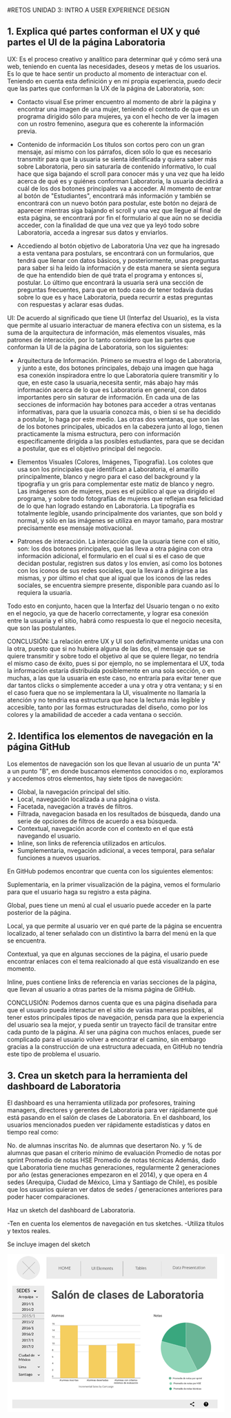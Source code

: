 #RETOS UNIDAD 3: INTRO A USER EXPERIENCE DESIGN

## 1. Explica qué partes conforman el UX y qué partes el UI de la página Laboratoria

UX: Es el proceso creativo y analítico para determinar qué y cómo será una web, teniendo en cuenta las necesidades, deseos y metas de los usuarios. Es lo que te hace sentir un producto al momento de interactuar con el. Teniendo en cuenta esta definición y en mi propia experiencia, puedo decir que las partes que conforman la UX de la página de Laboratoria, son:

- Contacto visual
Ese primer encuentro al momento de abrir la página y encontrar una imagen de una mujer, teniendo el contexto de que es un programa dirigido sólo para mujeres, ya con el hecho de ver la imagen con un rostro femenino, asegura que es coherente la información previa.

- Contenido de información
Los títulos son cortos pero con un gran mensaje, así mismo con los párrafos, dicen sólo lo que es necesario transmitir para que la usuaria se sienta idenificada y quiera saber más sobre Laboratoria, pero sin saturarla de contenido informativo, lo cual hace que siga bajando el scroll para conocer más y una vez que ha leído acerca de qué es y quiénes conforman Laboratoria, la usuaria decidirá a cuál de los dos botones principales va a acceder.
Al momento de entrar al botón de "Estudiantes", encontrará más información y también se encontrará con un nuevo botón para postular, este botón no dejará de aparecer mientras siga bajando el scroll y una vez que llegue al final de esta página, se encontrará por fin el formulario al que aún no se decidía acceder, con la finalidad de que una vez que ya leyó todo sobre Laboratoria, acceda a ingresar sus datos y enviarlos.

- Accediendo al botón objetivo de Laboratoria
Una vez que ha ingresado a esta ventana para postulars, se encontrará con un formularios, que tendrá que llenar con datos básicos, y posteriormente, unas preguntas para saber si ha leído la información y de esta manera se sienta segura de que ha entendido bien de qué trata el programa y entonces sí, postular. Lo último que encontrará la usuaria será una sección de preguntas frecuentes, para que en todo caso de tener todavía dudas sobre lo que es y hace Laboratoria, pueda recurrir a estas preguntas con respuestas y aclarar esas dudas.


UI:
De acuerdo al significado que tiene UI (Interfaz del Usuario), es la vista que permite al usuario interactuar de manera efectiva con un sistema, es la suma de la arquitectura de información, más elementos visuales, más patrones de interacción, por lo tanto considero que las partes que conforman la UI de la página de Laboratoria, son los siguientes:

- Arquitectura de Información. 
Primero se muestra el logo de Laboratoria, y junto a este, dos botones principales, debajo una imagen que haga esa conexión inspiradora entre lo que Laboratoria quiere transmitir y lo que, en este caso la usuaria,necesita sentir, más abajo hay más información acerca de lo que es Laboratoria en general, con datos importantes pero sin saturar de información. En cada una de las secciones de información hay botones para acceder a otras ventanas informativas, para que la usuaria conozca más, o bien si se ha decidido a postular, lo haga por este medio. Las otras dos ventanas, que son las de los botones principales, ubicados en la cabezera junto al logo, tienen practicamente la misma estructura, pero con información especificamente dirigida a las posibles estudiantes, para que se decidan a postular, que es el objetivo principal del negocio.

- Elementos Visuales (Colores, Imágenes, Tipografía).
Los colotes que usa son los principales que identifican a Laboratoria, el amarillo principalmente, blanco y negro para el caso del background y la tipografía y un gris para complementar este matiz de blanco y negro. 
Las imágenes son de mujeres, pues es el público al que va dirigido el programa, y sobre todo fotografías de mujeres que reflejan esa felicidad de lo que han logrado estando en Laboratoria.
La tipografía es totalmente legible, usando principalmente dos variantes, que son bold y normal, y sólo en las imágenes se utiliza en mayor tamaño, para mostrar precisamente ese mensaje motivacional.

- Patrones de interacción.
La interacción que la usuaria tiene con el sitio, son: los dos botones principales, que las lleva a otra página con otra información adicional, el formulario en el cual si es el caso de que decidan postular, registren sus datos y los envíen, así como los botones con los iconos de sus redes sociales, que la llevará a dirigirse a las mismas, y por último el chat que al igual que los iconos de las redes sociales, se encuentra siempre presente, disponible para cuando así lo requiera la usuaria.

Todo esto en conjunto, hacen que la Interfaz del Usuario tengan o no exito en el negocio, ya que de hacerlo correctamente, y lograr esa conexión entre la usuaria y el sitio, habrá como respuesta lo que el negocio necesita, que son las postulantes.

CONCLUSIÓN: La relación entre UX y UI son definitvamente unidas una con la otra, puesto que si no hubiera alguna de las dos, el mensaje que se quiere transmitir y sobre todo el objetivo al que se quiere llegar, no tendría el mismo caso de éxito, pues si por ejemplo, no se implementara el UX, toda la información estaría distribuida posiblemente en una sola sección, o en muchas, a las que la usuaria en este caso, no entraría para evitar tener que dar tantos clicks o simplemente acceder a una y otra y otra ventana; y si en el caso fuera que no se implementara la UI, visualmente no llamaría la atención y no tendria esa estructura que hace la lectura más legible y accesible, tanto por las formas estructuradas del diseño, como por los colores y la amabilidad de acceder a cada ventana o sección.


## 2. Identifica los elementos de navegación en la página GitHub

Los elementos de navegación son los que llevan al usuario de un punta "A" a un punto "B", en donde buscamos elementos conocidos o no, exploramos y accedemos otros elementos, hay siete tipos de navegación:

- Global, la navegación principal del sitio.
- Local, navegación localizada a una página o vista.
- Facetada, navegación a través de filtros.
- Filtrada, navegacion basada en los resultados de búsqueda, dando una serie de opciones de filtros de acuerdo a esa búsqueda.
- Contextual, navegación acorde con el contexto en el que está navegando el usuario.
- Inline, son links de referencia utilizados en artículos.
- Sumplementaria, nvegación adicional, a veces temporal, para señalar funciones a nuevos usuarios.

En GitHub podemos encontrar que cuenta con los siguientes elementos:

Suplementaria, en la primer visualización de la página, vemos el formulario para que el usuario haga su registro a esta página.

Global, pues tiene un menú al cual el usuario puede acceder en la parte posterior de la página.

Local, ya que permite al usuario ver en qué parte de la página se encuentra localizado, al tener señalado con un distintivo la barra del menú en la que se encuentra.

Contextual, ya que en algunas secciones de la página, el usario puede encontrar enlaces con el tema realcionado al que está visualizando en ese momento.

Inline, pues contiene links de referencia en varias secciones de la página, que llevan al usuario a otras partes de la misma página de GitHub.

CONCLUSIÓN: Podemos darnos cuenta que es una página diseñada para que el usuario pueda interactur en el sitio de varias maneras posibles, al tener estos principales tipos de navegación, pensda para que la experiencia del usuario sea la mejor, y pueda sentir un trayecto fácil de transitar entre cada punto de la página. Al ser una página con muchos enlaces, puede ser complicado para el usuario volver a encontrar el camino, sin embargo gracias a la construcción de una estructura adecuada, en GitHub no tendría este tipo de problema el usuario.


## 3. Crea un sketch para la herramienta del dashboard de Laboratoria

El dashboard es una herramienta utilizada por profesores, training managers, directores y gerentes de Laboratoria para ver rápidamente qué está pasando en el salón de clases de Laboratoria. En el dashboard, los usuarios mencionados pueden ver rápidamente estadísticas y datos en tiempo real como:

No. de alumnas inscritas
No. de alumnas que desertaron
No. y % de alumnas que pasan el criterio mínimo de evaluación
Promedio de notas por sprint
Promedio de notas HSE
Promedio de notas técnicas
Además, dado que Laboratoria tiene muchas generaciones, regularmente 2 generaciones por año (estas generaciones empezaron en el 2014), y que opera en 4 sedes (Arequipa, Ciudad de México, Lima y Santiago de Chile), es posible que los usuarios quieran ver datos de sedes / generaciones anteriores para poder hacer comparaciones.

Haz un sketch del dashboard de Laboratoria.

-Ten en cuenta los elementos de navegación en tus sketches.
-Utiliza títulos y textos reales.

Se incluye imagen del sketch

 ![Diagrama_de_flujo](sketch-reto3.png)